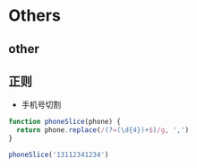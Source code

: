 # Others

## other

## 正则

- 手机号切割

```js
function phoneSlice(phone) {
  return phone.replace(/(?=(\d{4})+$)/g, ',')
}

phoneSlice('13112341234')
```
